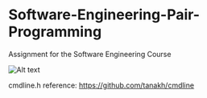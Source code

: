 # Software-Engineering-Pair-Programming
Assignment for the Software Engineering Course

![Alt text](https://github.com/FZaKK/Software-Engineering-Pair-Programming/blob/main/requirements.png)

cmdline.h reference: https://github.com/tanakh/cmdline
